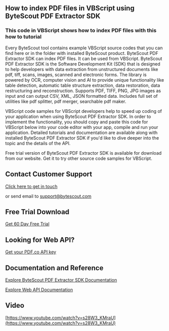 ## How to index PDF files in VBScript using ByteScout PDF Extractor SDK

### This code in VBScript shows how to index PDF files with this how to tutorial

Every ByteScout tool contains example VBScript source codes that you can find here or in the folder with installed ByteScout product. ByteScout PDF Extractor SDK can index PDF files. It can be used from VBScript. ByteScout PDF Extractor SDK is the Software Development Kit (SDK) that is designed to help developers with data extraction from unstructured documents like pdf, tiff, scans, images, scanned and electronic forms. The library is powered by OCR, computer vision and AI to provide unique functionality like table detection, automatic table structure extraction, data restoration, data restructuring and reconstruction. Supports PDF, TIFF, PNG, JPG images as input and can output CSV, XML, JSON formatted data. Includes full set of utilities like pdf splitter, pdf merger, searchable pdf maker.

VBScript code samples for VBScript developers help to speed up coding of your application when using ByteScout PDF Extractor SDK. In order to implement the functionality, you should copy and paste this code for VBScript below into your code editor with your app, compile and run your application. Detailed tutorials and documentation are available along with installed ByteScout PDF Extractor SDK if you'd like to dive deeper into the topic and the details of the API.

Free trial version of ByteScout PDF Extractor SDK is available for download from our website. Get it to try other source code samples for VBScript.

## Contact Customer Support

[Click here to get in touch](https://bytescout.zendesk.com/hc/en-us/requests/new?subject=ByteScout%20PDF%20Extractor%20SDK%20Question)

or send email to [support@bytescout.com](mailto:support@bytescout.com?subject=ByteScout%20PDF%20Extractor%20SDK%20Question) 

## Free Trial Download

[Get 60 Day Free Trial](https://bytescout.com/download/web-installer?utm_source=github-readme)

## Looking for Web API? 

[Get your PDF.co API key](https://pdf.co/documentation/api?utm_source=github-readme)

## Documentation and Reference

[Explore ByteScout PDF Extractor SDK Documentation](https://bytescout.com/documentation/index.html?utm_source=github-readme)

[Explore Web API Documentation](https://pdf.co/documentation/api?utm_source=github-readme)

## Video

[https://www.youtube.com/watch?v=s28W3_KMraU](https://www.youtube.com/watch?v=s28W3_KMraU)